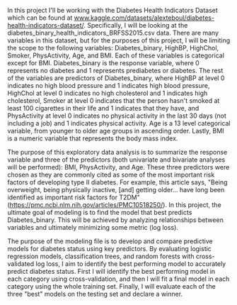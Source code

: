 In this project I'll be working with the Diabetes Health Indicators Dataset which can be found at www.kaggle.com/datasets/alexteboul/diabetes-health-indicators-dataset/.  Specifically, I will be looking at the diabetes_binary_health_indicators_BRFSS2015.csv data.  There are many variables in this dataset, but for the purposes of this project, I will be limiting the scope to the following variables: Diabetes_binary, HighBP, HighChol, Smoker, PhysActivity, Age, and BMI.  Each of these variables is categorical except for BMI.  Diabetes_binary is the response variable, where 0 represents no diabetes and 1 represents prediabetes or diabetes.  The rest of the variables are predictors of Diabetes_binary, where HighBP at level 0 indicates no high blood pressure and 1 indicates high blood pressure, HighChol at level 0 indicates no high cholesterol and 1 indicates high cholesterol, Smoker at level 0 indicates that the person hasn't smoked at least 100 cigarettes in their life and 1 indicates that they have, and PhysActivity at level 0 indicates no physical activity in the last 30 days (not including a job) and 1 indicates physical activity.  Age is a 13 level categorical variable, from younger to older age groups in ascending order.  Lastly, BMI is a numeric variable that represents the body mass index.

The purpose of this exploratory data analysis is to summarize the response variable and three of the predictors (both univariate and bivariate analyses will be performed): BMI, PhysActivity, and Age.  These three predictors were chosen as they are commonly cited as some of the most important risk factors of developing type II diabetes.  For example, this article says, "Being overweight, being physically inactive, [and] getting older... have long been identified as important risk factors for T2DM" (https://pmc.ncbi.nlm.nih.gov/articles/PMC10518250/).  In this project, the ultimate goal of modeling is to find the model that best predicts Diabetes_binary.  This will be achieved by analyzing relationships between variables and ultimately minimizing some metric (log loss).

The purpose of the modeling file is to develop and compare predictive models for diabetes status using key predictors.  By evaluating logistic regression models, classification trees, and random forests with cross-validated log loss, I aim to identify the best performing model to accurately predict diabetes status.  First I will identify the best performing model in each category using cross-validation, and then I will fit a final model in each category using the whole training set.  Finally, I will evaluate each of the three "best" models on the testing set and declare a winner.


